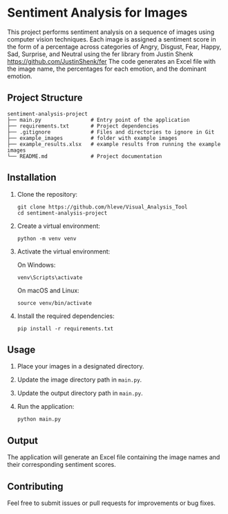 # Sentiment Analysis for Images

This project performs sentiment analysis on a sequence of images using computer vision techniques. Each image is assigned a sentiment score in the form of a percentage across categories of Angry, Disgust, Fear, Happy, Sad, Surprise, and Neutral using the fer library from Justin Shenk https://github.com/JustinShenk/fer
The code generates an Excel file with the image name, the percentages for each emotion, and the dominant emotion.

## Project Structure

```
sentiment-analysis-project
├── main.py                # Entry point of the application
├── requirements.txt       # Project dependencies
├── .gitignore             # Files and directories to ignore in Git
├── example_images         # folder with example images
├── example_results.xlsx   # example results from running the example images
└── README.md              # Project documentation
```

## Installation

1. Clone the repository:
   ```
   git clone https://github.com/hleve/Visual_Analysis_Tool
   cd sentiment-analysis-project
   ```

2. Create a virtual environment:
   ```
   python -m venv venv
   ```

3. Activate the virtual environment:

   On Windows:
   ```
   venv\Scripts\activate
   ```

   On macOS and Linux:
   ```
   source venv/bin/activate
   ```

4. Install the required dependencies:
   ```
   pip install -r requirements.txt
   ```


## Usage

1. Place your images in a designated directory.
2. Update the image directory path in `main.py`.
3. Update the output directory path in `main.py`.
4. Run the application:

   ```
   python main.py
   ```

## Output

The application will generate an Excel file containing the image names and their corresponding sentiment scores.

## Contributing

Feel free to submit issues or pull requests for improvements or bug fixes.
